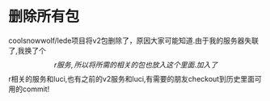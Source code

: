 # 删除所有包

coolsnowwolf/lede项目将v2包删除了，原因大家可能知道.由于我的服务器失联了,我换了个$$r服务,所以将所需的相关的包也放入这个里面.加入了$$r相关的服务和luci,也有之前的v2服务和luci,有需要的朋友checkout到历史里面可用的commit! 
